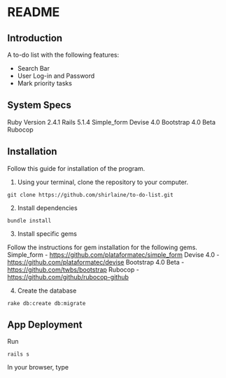 # README

## Introduction
A to-do list with the following features:
- Search Bar
- User Log-in and Password
- Mark priority tasks

## System Specs
Ruby Version 2.4.1
Rails 5.1.4
Simple_form
Devise 4.0
Bootstrap 4.0 Beta
Rubocop

## Installation
Follow this guide for installation of the program.
1. Using your terminal, clone the repository to your computer.
```
git clone https://github.com/shirlaine/to-do-list.git
```

2. Install dependencies
```
bundle install
```

3. Install specific gems

Follow the instructions for gem installation for the following gems.
Simple_form - https://github.com/plataformatec/simple_form
Devise 4.0 - https://github.com/plataformatec/devise
Bootstrap 4.0 Beta - https://github.com/twbs/bootstrap
Rubocop - https://github.com/github/rubocop-github

4. Create the database
```
rake db:create db:migrate
```

## App Deployment
Run
```
rails s
```
In your browser, type
```localhost:3000/tasklist
```
